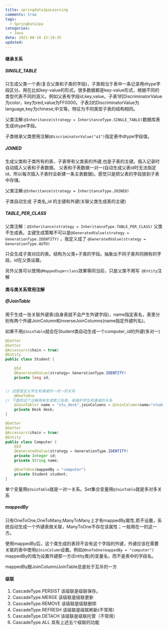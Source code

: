 ```yaml
---
title: springdataJpaLearning
comments: true
tags:
  - SpringDataJpa
categories:
  - Java
date: 2021-08-10 15:19:35
updated:
---
```




<!--more-->

#### 继承关系

##### SINGLE_TABLE

只生成父类一个表(复合父类和子类的字段)，子类相当于表中一条记录用dtype字段区分。用在比如key-value的形式。很多数据都是key-value形式，根据不同的类型代表不同的涵义。例如父表有字段id,key,value。子表1的DiscriminatorValue为color，key为red,value为FF0000。子表2的DiscriminatorValue为language,key为chinese,中文等。特征为不同类型子表的结构相同。

父类注解:`@Inheritance(strategy = InheritanceType.SINGLE_TABLE)`数据库表生成dtype字段。

子类继承父类使用注解`@DiscriminatorValue("a1")`指定表中dtype字段值。



##### JOINED

生成父类和子类所有的表，子表带有父类表的外键,也是子表的主键。插入记录时自动插入父表和子表数据。 父表和子表数据一对一(自动生成父表id时无法指定id，所以每次插入子表时会新建一条主表数据)。感觉只是把父表的字段放到子表中存储。

父类注解:`@Inheritance(strategy = InheritanceType.JOINED)`

子类自动生成 子类名_id 的主键和外键(关联父类生成表的主键)



##### TABLE_PER_CLASS 

父类注解：`@Inheritance(strategy = InheritanceType.TABLE_PER_CLASS)` 父类不生成表。主键生成策略不可以是`@GeneratedValue(strategy = GenerationType.IDENTITY)` ，我定义成了 `@GeneratedValue(strategy = GenerationType.AUTO) `

只会生成子类对应的表。结构为父类+子类的字段。抽象出不同子类共同拥有的字段，id在父类设置。

另外父类可以使用`@MappedSuperclass`效果等同当前，只是父类不用写` @Entity`注解



#### 类与类关系常用注解

##### @JoinTable

用于生成一张关联外键表(自身表就不会产生外键字段)，name指定表名，表里分别有两个外键JoinColumn和inverseJoinColumns(name指定外键列名)。

如果不用`@JoinTable`就会在Student类自动生成一个computer_id的外键(多对一)

```java
@Getter
@Setter
@Accessors(chain = true)
@Entity
public class Student {

    @Id
    @GeneratedValue(strategy= GenerationType.IDENTITY)
    private long id;


// 这里是定义学生和课桌的一对一的关系
    @OneToOne
// 下面的这个注解用来生成第三张表，来维护学生和课桌的关系
    @JoinTable( name = "stu_desk",joinColumns = @JoinColumn(name="student_id"),inverseJoinColumns = @JoinColumn(name="desk_id") )
    private Desk desk;
}
```

```java
@Getter
@Setter
@Accessors(chain = true)
@Entity
public class Computer {
    @Id
    @GeneratedValue(strategy = GenerationType.IDENTITY)
    private Integer id;
    private String name;

    @OneToOne(mappedBy = "computer")
    private Student student;
}
```

单个变量用`@JoinTable`就是一对一关系。Set集合变量用`@JoinTable`就是多对多关系



##### mappedBy

只有OneToOne,OneToMany,ManyToMany上才有mappedBy属性,若不设置，系统自动生成一个外键表做关联，ManyToOne不存在该属性；一般用在一的这一方。

使用mappedBy后，这个类生成的表将不会有这个字段的外键，外键应该在需要关联的表中使用`@JoinColumn`设置。例如`@OneToOne(mappedBy = "computer")` mappedBy的值为设置外键那一方(Entity类)的变量名，而不是表中的字段名。

mappedBy跟JoinColumn/JoinTable总是处于互斥的一方



#### 级联

1. CascadeType.PERSIST 该级联是级联保存。
2. CascadeType.MERGE 该级联是级联更新
3. CascadeType.REMOVE 该级联是级联删除
4. CascadeType.REFRESH 该级联是级联刷新(不常用）
5. CascadeType.DETACH 该级联是级联托管（不常用）
6. CascadeType.ALL 具有上述五个级联的功能